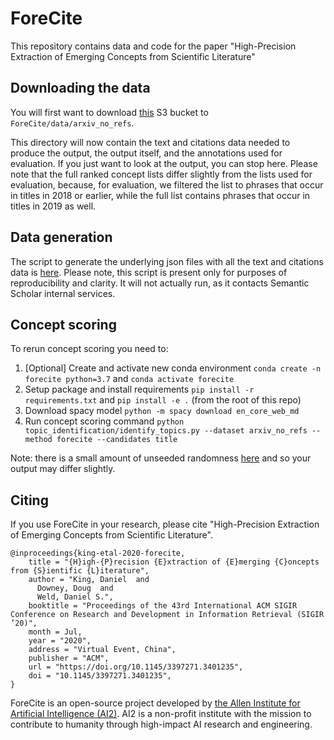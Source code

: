 # ForeCite
This repository contains data and code for the paper "High-Precision Extraction of Emerging Concepts from Scientific Literature"

## Downloading the data
You will first want to download [this](https://s3.console.aws.amazon.com/s3/buckets/ai2-s2-forecite/?region=us-west-2) S3 bucket to `ForeCite/data/arxiv_no_refs`.

This directory will now contain the text and citations data needed to produce the output, the output itself, and the annotations used for evaluation. If you just want to look at the output, you can stop here. Please note that the full ranked concept lists differ slightly from the lists used for evaluation, because, for evaluation, we filtered the list to phrases that occur in titles in 2018 or earlier, while the full list contains phrases that occur in titles in 2019 as well.

## Data generation
The script to generate the underlying json files with all the text and citations data is [here](https://github.com/allenai/ForeCite/tree/master/forecite/topic_identification/generate_dataset.py). Please note, this script is present only for purposes of reproducibility and clarity. It will not actually run, as it contacts Semantic Scholar internal services.

## Concept scoring
To rerun concept scoring you need to:

1. [Optional] Create and activate new conda environment `conda create -n forecite python=3.7` and `conda activate forecite`
2. Setup package and install requirements `pip install -r requirements.txt` and `pip install -e .` (from the root of this repo)
3. Download spacy model `python -m spacy download en_core_web_md`
4. Run concept scoring command `python topic_identification/identify_topics.py --dataset arxiv_no_refs --method forecite --candidates title`

Note: there is a small amount of unseeded randomness [here](https://github.com/allenai/ForeCite/tree/master/forecite/topic_identification/identify_topics.py:98) and so your output may differ slightly.

## Citing

If you use ForeCite in your research, please cite "High-Precision Extraction of Emerging Concepts from Scientific Literature".
```
@inproceedings{king-etal-2020-forecite,
    title = "{H}igh-{P}recision {E}xtraction of {E}merging {C}oncepts from {S}ientific {L}iterature",
    author = "King, Daniel  and
      Downey, Doug  and
      Weld, Daniel S.",
    booktitle = "Proceedings of the 43rd International ACM SIGIR Conference on Research and Development in Information Retrieval (SIGIR ’20)",
    month = Jul,
    year = "2020",
    address = "Virtual Event, China",
    publisher = "ACM",
    url = "https://doi.org/10.1145/3397271.3401235",
    doi = "10.1145/3397271.3401235",
}
```

ForeCite is an open-source project developed by [the Allen Institute for Artificial Intelligence (AI2)](http://www.allenai.org).
AI2 is a non-profit institute with the mission to contribute to humanity through high-impact AI research and engineering.
